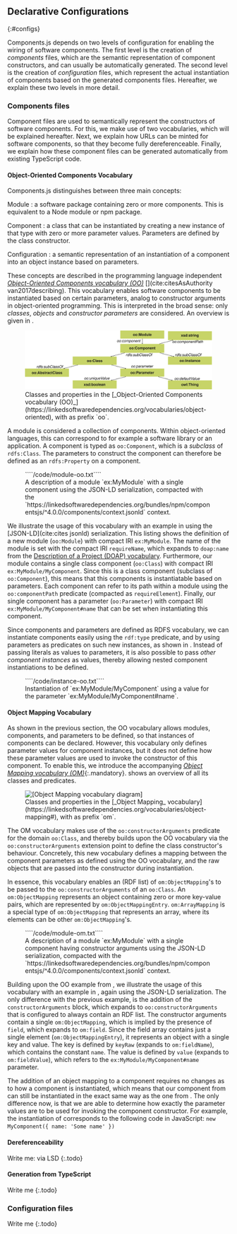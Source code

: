 ## Declarative Configurations
{:#configs}

Components.js depends on two levels of configuration for enabling the wiring of software components.
The first level is the creation of *components* files,
which are the semantic representation of component constructors,
and can usually be automatically generated.
The second level is the creation of *configuration* files,
which represent the actual instantiation of components
based on the generated components files.
Hereafter, we explain these two levels in more detail.

### Components files

Component files are used to semantically represent the constructors of software components.
For this, we make use of two vocabularies, which will be explained hereafter.
Next, we explain how URLs can be minted for software components, so that they become fully dereferenceable.
Finally, we explain how these component files can be generated automatically from existing TypeScript code.

#### Object-Oriented Components Vocabulary

Components.js distinguishes between three main concepts:

Module
: a software package containing zero or more components. This is equivalent to a Node module or npm package.

Component
: a class that can be instantiated by creating a new instance of that type with zero or more parameter values. Parameters are defined by the class constructor.

Configuration
: a semantic representation of an instantiation of a component into an object instance based on parameters.

These concepts are described in the programming language independent [_Object-Oriented Components vocabulary (OO)_](https://linkedsoftwaredependencies.org/vocabularies/object-oriented) [](cite:citesAsAuthority van2017describing).
This vocabulary enables software components to be instantiated based on certain parameters,
analog to constructor arguments in object-oriented programming.
This is interpreted in the broad sense: only _classes_, _objects_ and _constructor parameters_ are considered.
An overview is given in [](#voc-oo-diagram).

<figure id="voc-oo-diagram">
<img src="img/voc-oo-diagram.svg" alt="[description diagram]">
<figcaption markdown="block">
Classes and properties in the [_Object-Oriented Components vocabulary (OO)_](https://linkedsoftwaredependencies.org/vocabularies/object-oriented), with as prefix `oo`.
</figcaption>
</figure>

A module is considered a collection of components.
Within object-oriented languages, this can correspond to for example a software library or an application.
A component is typed as `oo:Component`, which is a _subclass_ of `rdfs:Class`.
The parameters to construct the component can therefore be defined as an `rdfs:Property` on a component.

<figure id="module-oo" class="listing">
````/code/module-oo.txt````
<figcaption markdown="block">
A description of a module `ex:MyModule` with a single component using the JSON-LD serialization,
compacted with the `https://linkedsoftwaredependencies.org/bundles/npm/componentsjs/^4.0.0/components/context.jsonld` context.
</figcaption>
</figure>

We illustrate the usage of this vocabulary with an example in [](#module-oo) using the [JSON-LD](cite:cites jsonld) serialization.
This listing shows the definition of a new module (`oo:Module`) with compact IRI `ex:MyModule`.
The name of the module is set with the compact IRI `requireName`, which expands to `doap:name` from the [Description of a Project (DOAP) vocabulary](https://github.com/ewilderj/doap/wiki).
Furthermore, our module contains a single class component (`oo:Class`) with compact IRI `ex:MyModule/MyComponent`.
Since this is a class component (subclass of `oo:Component`), this means that this components is instantiatable based on parameters.
Each component can refer to its path within a module using the `oo:componentPath` predicate (compacted as `requireElement`).
Finally, our single component has a parameter (`oo:Parameter`) with compact IRI `ex:MyModule/MyComponent#name`
that can be set when instantiating this component.

Since components and parameters are defined as RDFS vocabulary,
we can instantiate components easily using the `rdf:type` predicate,
and by using parameters as predicates on such new instances, as shown in [](#instance-oo).
Instead of passing literals as values to parameters, it is also possible to pass _other component instances_ as values,
thereby allowing nested component instantiations to be defined.

<figure id="instance-oo" class="listing">
````/code/instance-oo.txt````
<figcaption markdown="block">
Instantiation of `ex:MyModule/MyComponent` using a value for the parameter `ex:MyModule/MyComponent#name`.
</figcaption>
</figure>

#### Object Mapping Vocabulary

As shown in the previous section, the OO vocabulary allows modules, components, and parameters to be defined,
so that instances of components can be declared.
However, this vocabulary only defines parameter values for component instances,
but it does not define how these parameter values are used to invoke the constructor of this component.
To enable this, we introduce the accompanying [_Object Mapping vocabulary (OM)_](https://linkedsoftwaredependencies.org/vocabularies/object-mapping){:.mandatory}.
[](#voc-om-diagram) shows an overview of all its classes and predicates.

<figure id="voc-om-diagram">
<img src="img/voc-om-diagram.svg" alt="[Object Mapping vocabulary diagram]">
<figcaption markdown="block">
Classes and properties in the [_Object Mapping_ vocabulary](https://linkedsoftwaredependencies.org/vocabularies/object-mapping#), with as prefix `om`.
</figcaption>
</figure>

The OM vocabulary makes use of the `oo:constructorArguments` predicate for the domain `oo:Class`,
and thereby builds upon the OO vocabulary via the `oo:constructorArguments` extension point to define the class constructor's behaviour.
Concretely, this new vocabulary defines a mapping between the component parameters as defined using the OO vocabulary,
and the raw objects that are passed into the constructor during instantiation.

In essence, this vocabulary enables an (RDF list) of `om:ObjectMapping`'s to be passed to the `oo:constructorArguments` of an `oo:Class`.
An `om:ObjectMapping` represents an object containing zero or more key-value pairs, which are represented by `om:ObjectMappingEntry`.
`om:ArrayMapping` is a special type of `om:ObjectMapping` that represents an array, where its elements can be other `om:ObjectMapping`'s.

<figure id="module-om" class="listing">
````/code/module-om.txt````
<figcaption markdown="block">
A description of a module `ex:MyModule` with a single component having constructor arguments using the JSON-LD serialization,
compacted with the `https://linkedsoftwaredependencies.org/bundles/npm/componentsjs/^4.0.0/components/context.jsonld` context.
</figcaption>
</figure>

Building upon the OO example from [](#module-om), we illustrate the usage of this vocabulary with an example in [](#module-om), again using the JSON-LD serialization.
The only difference with the previous example, is the addition of the `constructorArguments` block,
which expands to `oo:constructorArguments` that is configured to always contain an RDF list.
The constructor arguments contain a single `om:ObjectMapping`, which is implied by the presence of `field`, which expands to `om:field`.
Since the field array contains just a single element (`om:ObjectMappingEntry`),
it represents an object with a single key and value.
The key is defined by `keyRaw` (expands to `om:fieldName`), which contains the constant `name`.
The value is defined by `value` (expands to `om:fieldValue`), which refers to the `ex:MyModule/MyComponent#name` parameter.

The addition of an object mapping to a component requires no changes as to how a component is instantiated,
which means that our component from [](#module-om) can still be instantiated in the exact same way as the one from [](#module-oo).
The only difference now, is that we are able to determine how exactly the parameter values are to be used for invoking the component constructor.
For example, the instantiation of [](#instance-oo) corresponds to the following code in JavaScript: `new MyComponent({ name: 'Some name' })`

#### Dereferenceability

Write me: via LSD
{:.todo}

#### Generation from TypeScript

Write me
{:.todo}

### Configuration files

Write me
{:.todo}
